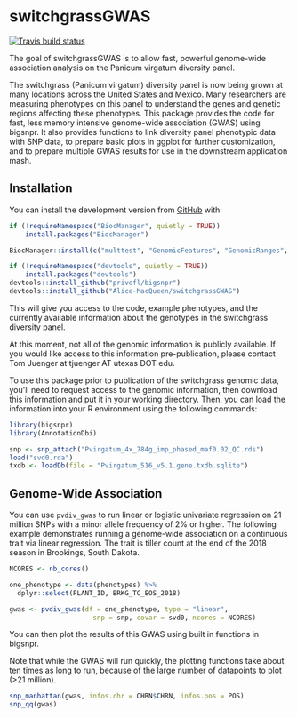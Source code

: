 
<!-- README.md is generated from README.Rmd. Please edit that file -->
switchgrassGWAS
===============

<!-- badges: start -->
[![Travis build status](https://travis-ci.org/Alice-MacQueen/switchgrassGWAS.svg?branch=master)](https://travis-ci.org/Alice-MacQueen/switchgrassGWAS) <!-- badges: end -->

The goal of switchgrassGWAS is to allow fast, powerful genome-wide association analysis on the Panicum virgatum diversity panel.

The switchgrass (Panicum virgatum) diversity panel is now being grown at many locations across the United States and Mexico. Many researchers are measuring phenotypes on this panel to understand the genes and genetic regions affecting these phenotypes. This package provides the code for fast, less memory intensive genome-wide association (GWAS) using bigsnpr. It also provides functions to link diversity panel phenotypic data with SNP data, to prepare basic plots in ggplot for further customization, and to prepare multiple GWAS results for use in the downstream application mash.

Installation
------------

You can install the development version from [GitHub](https://github.com/) with:

``` r
if (!requireNamespace("BiocManager", quietly = TRUE))
    install.packages("BiocManager")

BiocManager::install(c("multtest", "GenomicFeatures", "GenomicRanges", "IRanges", "VariantAnnotation"))

if (!requireNamespace("devtools", quietly = TRUE))
    install.packages("devtools")
devtools::install_github("privefl/bigsnpr")
devtools::install_github("Alice-MacQueen/switchgrassGWAS")
```

This will give you access to the code, example phenotypes, and the currently available information about the genotypes in the switchgrass diversity panel.

At this moment, not all of the genomic information is publicly available. If you would like access to this information pre-publication, please contact Tom Juenger at tjuenger AT utexas DOT edu.

To use this package prior to publication of the switchgrass genomic data, you'll need to request access to the genomic information, then download this information and put it in your working directory. Then, you can load the information into your R environment using the following commands:

``` r
library(bigsnpr)
library(AnnotationDbi)

snp <- snp_attach("Pvirgatum_4x_784g_imp_phased_maf0.02_QC.rds")
load("svd0.rda")
txdb <- loadDb(file = "Pvirgatum_516_v5.1.gene.txdb.sqlite")
```

Genome-Wide Association
-----------------------

You can use `pvdiv_gwas` to run linear or logistic univariate regression on 21 million SNPs with a minor allele frequency of 2% or higher. The following example demonstrates running a genome-wide association on a continuous trait via linear regression. The trait is tiller count at the end of the 2018 season in Brookings, South Dakota.

``` r
NCORES <- nb_cores()

one_phenotype <- data(phenotypes) %>%
  dplyr::select(PLANT_ID, BRKG_TC_EOS_2018)

gwas <- pvdiv_gwas(df = one_phenotype, type = "linear",
                     snp = snp, covar = svd0, ncores = NCORES)
```

You can then plot the results of this GWAS using built in functions in bigsnpr.

Note that while the GWAS will run quickly, the plotting functions take about ten times as long to run, because of the large number of datapoints to plot (&gt;21 million).

``` r
snp_manhattan(gwas, infos.chr = CHRN$CHRN, infos.pos = POS)
snp_qq(gwas)
```
